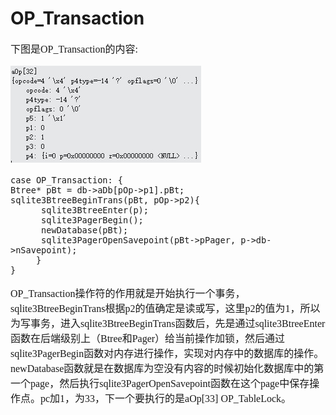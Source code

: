 # OP_Transaction
<font face="微软雅黑" size="3px">

下图是OP_Transaction的内容:

![](4-5-2.jpg)
```
case OP_Transaction: {
Btree* pBt = db->aDb[pOp->p1].pBt;         	        	sqlite3BtreeBeginTrans(pBt, pOp->p2){
	  sqlite3BtreeEnter(p);
	  sqlite3PagerBegin();
	  newDatabase(pBt);
	  sqlite3PagerOpenSavepoint(pBt->pPager, p->db->nSavepoint);
	 }
}
```
OP_Transaction操作符的作用就是开始执行一个事务，sqlite3BtreeBeginTrans根据p2的值确定是读或写，这里p2的值为1，所以为写事务，进入sqlite3BtreeBeginTrans函数后，先是通过sqlite3BtreeEnter函数在后端级别上（Btree和Pager）给当前操作加锁，然后通过sqlite3PagerBegin函数对内存进行操作，实现对内存中的数据库的操作。newDatabase函数就是在数据库为空没有内容的时候初始化数据库中的第一个page，然后执行sqlite3PagerOpenSavepoint函数在这个page中保存操作点。pc加1，为33，下一个要执行的是aOp[33] OP_TableLock。
